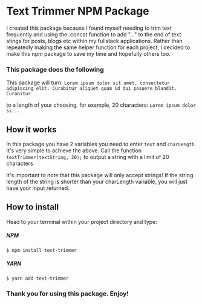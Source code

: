 # Text Trimmer NPM Package

I created this package because I found myself needing to trim text frequently and using the .concat function to add "..." to the end of text stings for posts, blogs etc within my fullstack applications.
Rather than repeatedly making the same helper function for each project, I decided to make this npm package to save my time and hopefully others too.

### This package does the following
This package will turn:
`Lorem ipsum dolor sit amet, consectetur adipiscing elit. Curabitur aliquet quam id dui posuere blandit. Curabitur`

to a length of your choosing, for example, 20 characters:
`Lorem ipsum dolor si...`  

## How it works

In this package you have 2 variables you need to enter `text` and `charLength`. It's very simple to achieve the above. 
Call the function `textTrimmer(textString, 20);` to output a string with a limit of 20 characters

It's important to note that this package will only accept strings! If the string length of the string is shorter than your charLength variable, you will just have your input returned.

## How to install
Head to your terminal within your project directory and type:

##### NPM
`$ npm install text-trimmer`

##### YARN
`$ yarn add text-trimmer`

### Thank you for using this package. Enjoy!
